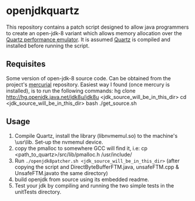# openjdkquartz
This repository contains a patch script designed to allow java programmers to create an open-jdk-8 variant which allows memory allocation over the [Quartz performance emulator](https://github.com/HewlettPackard/quartz). 
It is assumed [Quartz](https://github.com/HewlettPackard/quartz) is compiled and installed before running the script. 

## Requisites
Some version of open-jdk-8 source code. Can be obtained from the project's [mercurial](http://hg.openjdk.java.net/jdk8u) repository.
Easiest way I found (once mercury is installed), is to run the following commands:
	hg clone http://hg.openjdk.java.net/jdk8u/jdk8u <jdk_source_will_be_in_this_dir>
	cd <jdk_source_will_be_in_this_dir>
	bash ./get_source.sh 

## Usage
1. Compile Quartz, install the library (libnvmemul.so) to the machine's \usr\lib\. Set-up the nvmemul device. 
2. copy the pmalloc to somewhere GCC will find it, i.e:
	cp <path_to_quartz>/src/lib/pmalloc.h /usr/include/
2. Run ```./openjdk8patcher.sh <jdk_source_will_be_in_this_dir>``` (after copying the script and DirectByteBufferFTM.java, unsafeFTM.cpp & UnsafeFTM.javato the same directory)
3. build openjdk from source using its embedded readme. 
4. Test your jdk by compiling and running the two simple tests in the unitTests directory. 